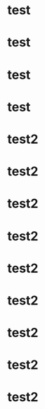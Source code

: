 # test
# test
# test
# test
# test2
# test2
# test2
# test2
# test2
# test2
# test2
# test2
# test2
